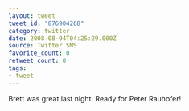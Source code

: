 ```yaml
---
layout: tweet
tweet_id: "876904268"
category: twitter
date: 2008-08-04T04:25:29.000Z
source: Twitter SMS
favorite_count: 0
retweet_count: 0
tags:
- tweet
---
```


Brett was great last night. Ready for Peter Rauhofer!
